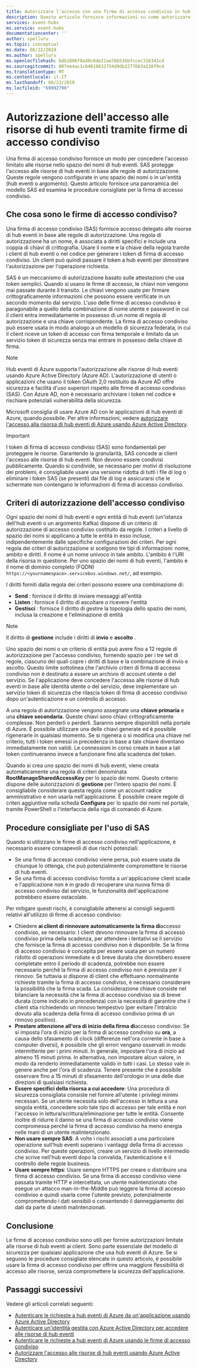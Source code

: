 ```yaml
---
title: Autorizzare l'accesso con una firma di accesso condiviso in hub eventi di Azure
description: Questo articolo fornisce informazioni su come autorizzare l'accesso alle risorse di hub eventi di Azure usando le firme di accesso condiviso (SAS).
services: event-hubs
ms.service: event-hubs
documentationcenter: ''
author: spelluru
ms.topic: conceptual
ms.date: 08/22/2019
ms.author: spelluru
ms.openlocfilehash: bdb1896f8a40c6de21ae76b536bfccec316341cd
ms.sourcegitcommit: 007ee4ac1c64810632754d9db2277663a138f9c4
ms.translationtype: MT
ms.contentlocale: it-IT
ms.lasthandoff: 08/23/2019
ms.locfileid: "69992796"
---
```

# <a name="authorizing-access-to-event-hubs-resources-using-shared-access-signatures"></a>Autorizzazione dell'accesso alle risorse di hub eventi tramite firme di accesso condiviso
Una firma di accesso condiviso fornisce un modo per concedere l'accesso limitato alle risorse nello spazio dei nomi di hub eventi. SAS protegge l'accesso alle risorse di hub eventi in base alle regole di autorizzazione. Queste regole vengono configurate in uno spazio dei nomi o in un'entità (hub eventi o argomento). Questo articolo fornisce una panoramica del modello SAS ed esamina le procedure consigliate per la firma di accesso condiviso.

## <a name="what-are-shared-access-signatures"></a>Che cosa sono le firme di accesso condiviso?
Una firma di accesso condiviso (SAS) fornisce accesso delegato alle risorse di hub eventi in base alle regole di autorizzazione. Una regola di autorizzazione ha un nome, è associata a diritti specifici e include una coppia di chiavi di crittografia. Usare il nome e la chiave della regola tramite i client di hub eventi o nel codice per generare i token di firma di accesso condiviso. Un client può quindi passare il token a hub eventi per dimostrare l'autorizzazione per l'operazione richiesta.

SAS è un meccanismo di autorizzazione basato sulle attestazioni che usa token semplici. Quando si usano le firme di accesso, le chiavi non vengono mai passate durante il transito. Le chiavi vengono usate per firmare crittograficamente informazioni che possono essere verificate in un secondo momento dal servizio. L'uso delle firme di accesso condiviso è paragonabile a quello della combinazione di nome utente e password in cui il client entra immediatamente in possesso di un nome di regola di autorizzazione e una chiave corrispondente. La firma di accesso condiviso può essere usata in modo analogo a un modello di sicurezza federata, in cui il client riceve un token di accesso con firma temporale e limitato da un servizio token di sicurezza senza mai entrare in possesso della chiave di firma.

> [!NOTE]
> Hub eventi di Azure supporta l'autorizzazione alle risorse di hub eventi usando Azure Active Directory (Azure AD). L'autorizzazione di utenti o applicazioni che usano il token OAuth 2,0 restituito da Azure AD offre sicurezza e facilità d'uso superiori rispetto alle firme di accesso condiviso (SAS). Con Azure AD, non è necessario archiviare i token nel codice e rischiare potenziali vulnerabilità della sicurezza.
>
> Microsoft consiglia di usare Azure AD con le applicazioni di hub eventi di Azure, quando possibile. Per altre informazioni, vedere [autorizzare l'accesso alla risorsa di hub eventi di Azure usando Azure Active Directory](authorize-access-azure-active-directory.md).

> [!IMPORTANT]
> I token di firma di accesso condiviso (SAS) sono fondamentali per proteggere le risorse. Garantendo la granularità, SAS concede ai client l'accesso alle risorse di hub eventi. Non devono essere condivisi pubblicamente. Quando si condivide, se necessario per motivi di risoluzione dei problemi, è consigliabile usare una versione ridotta di tutti i file di log o eliminare i token SAS (se presenti) dai file di log e assicurarsi che le schermate non contengano le informazioni di firma di accesso condiviso.

## <a name="shared-access-authorization-policies"></a>Criteri di autorizzazione dell'accesso condiviso
Ogni spazio dei nomi di hub eventi e ogni entità di hub eventi (un'istanza dell'hub eventi o un argomento Kafka) dispone di un criterio di autorizzazione di accesso condiviso costituito da regole. I criteri a livello di spazio dei nomi si applicano a tutte le entità in esso incluse, indipendentemente dalle specifiche configurazioni dei criteri.
Per ogni regola dei criteri di autorizzazione si scelgono tre tipi di informazioni: nome, ambito e diritti. Il nome è un nome univoco in tale ambito. L'ambito è l'URI della risorsa in questione. Per uno spazio dei nomi di hub eventi, l'ambito è il nome di dominio completo (FQDN) `https://<yournamespace>.servicebus.windows.net/`, ad esempio.

I diritti forniti dalla regola dei criteri possono essere una combinazione di:
- **Send** : fornisce il diritto di inviare messaggi all'entità
- **Listen** : fornisce il diritto di ascoltare o ricevere l'entità
- **Gestisci** : fornisce il diritto di gestire la topologia dello spazio dei nomi, inclusa la creazione e l'eliminazione di entità

> [!NOTE]
> Il diritto di **gestione** include i diritti di **invio** e **ascolto** .

Uno spazio dei nomi o un criterio di entità può avere fino a 12 regole di autorizzazione per l'accesso condiviso, fornendo spazio per i tre set di regole, ciascuno dei quali copre i diritti di base e la combinazione di invio e ascolto. Questo limite sottolinea che l'archivio criteri di firma di accesso condiviso non è destinato a essere un archivio di account utente o del servizio. Se l'applicazione deve concedere l'accesso alle risorse di hub eventi in base alle identità utente o del servizio, deve implementare un servizio token di sicurezza che rilascia token di firma di accesso condiviso dopo un'autenticazione e un controllo di accesso.

A una regola di autorizzazione vengono assegnate una **chiave primaria** e una **chiave secondaria**. Queste chiavi sono chiavi crittograficamente complesse. Non perderli o perderli. Saranno sempre disponibili nella portale di Azure. È possibile utilizzare una delle chiavi generate ed è possibile rigenerarle in qualsiasi momento. Se si rigenera o si modifica una chiave nel criterio, tutti i token emessi in precedenza in base a tale chiave diventano immediatamente non validi. Le connessioni in corso create in base a tali token continueranno invece a funzionare fino alla scadenza del token.

Quando si crea uno spazio dei nomi di hub eventi, viene creata automaticamente una regola di criteri denominata **RootManageSharedAccessKey** per lo spazio dei nomi. Questo criterio dispone delle autorizzazioni di **gestione** per l'intero spazio dei nomi. È consigliabile considerare questa regola come un account radice amministrativo e non usarla nell'applicazione. È possibile creare regole di criteri aggiuntive nella scheda **Configura** per lo spazio dei nomi nel portale, tramite PowerShell o l'interfaccia della riga di comando di Azure.

## <a name="best-practices-when-using-sas"></a>Procedure consigliate per l'uso di SAS
Quando si utilizzano le firme di accesso condiviso nell'applicazione, è necessario essere consapevoli di due rischi potenziali:

- Se una firma di accesso condiviso viene persa, può essere usata da chiunque lo ottenga, che può potenzialmente compromettere le risorse di hub eventi.
- Se una firma di accesso condiviso fornita a un'applicazione client scade e l'applicazione non è in grado di recuperare una nuova firma di accesso condiviso dal servizio, le funzionalità dell'applicazione potrebbero essere ostacolate.

Per mitigare questi rischi, è consigliabile attenersi ai consigli seguenti relativi all'utilizzo di firme di accesso condiviso:

- Chiedere **ai client di rinnovare automaticamente la firma di**accesso condiviso, se necessario: I client devono rinnovare la firma di accesso condiviso prima della scadenza, per attendere i tentativi se il servizio che fornisce la firma di accesso condiviso non è disponibile. Se la firma di accesso condiviso è concepita per essere usata per un numero ridotto di operazioni immediate e di breve durata che dovrebbero essere completate entro il periodo di scadenza, potrebbe non essere necessario perché la firma di accesso condiviso non è prevista per il rinnovo. Se tuttavia si dispone di client che effettuano normalmente richieste tramite la firma di accesso condiviso, è necessario considerare la possibilità che la firma scada. La considerazione chiave consiste nel bilanciare la necessità che la firma di accesso condiviso sia di breve durata (come indicato in precedenza) con la necessità di garantire che il client stia richiedendo un rinnovo tempestivo (per evitare l'intralcio dovuto alla scadenza della firma di accesso condiviso prima di un rinnovo positivo).
- **Prestare attenzione all'ora di inizio della firma di**accesso condiviso: Se si imposta l'ora di inizio per la firma di accesso condiviso su **ora**, a causa dello sfasamento di clock (differenze nell'ora corrente in base a computer diversi), è possibile che gli errori vengano osservati in modo intermittente per i primi minuti. In generale, impostare l'ora di inizio ad almeno 15 minuti prima. In alternativa, non impostare alcun valore, in modo da renderlo immediatamente valido in tutti i casi. Lo stesso vale in genere anche per l'ora di scadenza. Tenere presente che è possibile osservare fino a 15 minuti di sfasamento dell'orologio in una delle due direzioni di qualsiasi richiesta. 
- **Essere specifici della risorsa a cui accedere**: Una procedura di sicurezza consigliata consiste nel fornire all'utente i privilegi minimi necessari. Se un utente necessita solo dell'accesso in lettura a una singola entità, concedere solo tale tipo di accesso per tale entità e non l'accesso in lettura/scrittura/eliminazione per tutte le entità. Consente inoltre di ridurre il danno se una firma di accesso condiviso viene compromessa perché la firma di accesso condiviso ha meno energia nelle mani di un utente malintenzionato.
- **Non usare sempre SAS**: A volte i rischi associati a una particolare operazione sull'hub eventi superano i vantaggi della firma di accesso condiviso. Per queste operazioni, creare un servizio di livello intermedio che scrive nell'hub eventi dopo la convalida, l'autenticazione e il controllo delle regole business.
- **Usare sempre https**: Usare sempre HTTPS per creare o distribuire una firma di accesso condiviso. Se una firma di accesso condiviso viene passata tramite HTTP e intercettata, un utente malintenzionato che esegue un attacco man-in-the-Middle può leggere la firma di accesso condiviso e quindi usarla come l'utente previsto, potenzialmente compromettendo i dati sensibili o consentendo il danneggiamento dei dati da parte di utenti malintenzionati.

## <a name="conclusion"></a>Conclusione
Le firme di accesso condiviso sono utili per fornire autorizzazioni limitate alle risorse di hub eventi ai client. Sono parte essenziale del modello di sicurezza per qualsiasi applicazione che usa hub eventi di Azure. Se si seguono le procedure consigliate elencate in questo articolo, è possibile usare la firma di accesso condiviso per offrire una maggiore flessibilità di accesso alle risorse, senza compromettere la sicurezza dell'applicazione.

## <a name="next-steps"></a>Passaggi successivi
Vedere gli articoli correlati seguenti: 

- [Autenticare le richieste a hub eventi di Azure da un'applicazione usando Azure Active Directory](authenticate-application.md)
- [Autenticare un'identità gestita con Azure Active Directory per accedere alle risorse di hub eventi](authenticate-managed-identity.md)
- [Autenticare le richieste a hub eventi di Azure usando le firme di accesso condiviso](authenticate-shared-access-signature.md)
- [Autorizzare l'accesso alle risorse di hub eventi usando Azure Active Directory](authorize-access-azure-active-directory.md)


